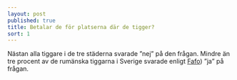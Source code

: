 ```yaml
---
layout: post
published: true
title: Betalar de för platserna där de tigger?
sort: 1
---
```






Nästan alla tiggare i de tre städerna svarade ”nej” på den frågan. Mindre än tre procent av de rumänska tiggarna i Sverige svarade enligt [Fafo](http://fafo.no/images/pub/2015/954-innmat-trykk.pdf "Fafo - When poverty meets affluence s 80")) ”ja” på frågan.
